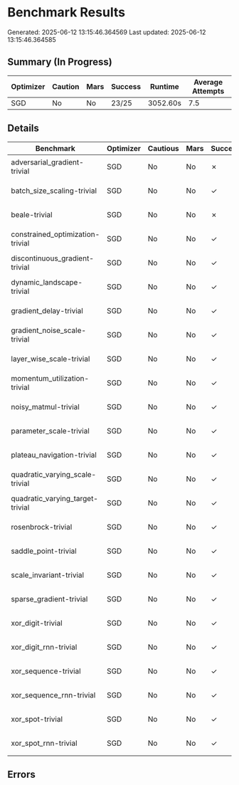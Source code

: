 # Benchmark Results
Generated: 2025-06-12 13:15:46.364569
Last updated: 2025-06-12 13:15:46.364585

## Summary (In Progress)

| Optimizer | Caution | Mars | Success | Runtime | Average Attempts |
|-----------|---|---|---------|----------|------|
| SGD | No | No | 23/25 | 3052.60s | 7.5 |

## Details

| Benchmark | Optimizer | Cautious | Mars | Success | Runtime | Loss | Attempts | Seed | Winning Config |
|-----------|-----------|---------|---|---|----------|------|---|---|----------------|
| adversarial_gradient-trivial | SGD | No | No | ✗ | 1229.88s | -4.57e-02 | 50 | 0 | `ForeachSGD(lr=0.00100, betas=(0.100, 0.0010), shampoo_beta=0.001)` |
| batch_size_scaling-trivial | SGD | No | No | ✓ | 175.15s | 1.62e-16 | 3 | 0 | `ForeachSGD(lr=4.56237, betas=(0.949, 0.6665), shampoo_beta=0.999)` |
| beale-trivial | SGD | No | No | ✗ | 5301.89s | 6.99e-01 | 50 | 0 | `ForeachSGD(lr=0.00010, betas=(0.100, 0.0010), shampoo_beta=0.001)` |
| constrained_optimization-trivial | SGD | No | No | ✓ | 4163.16s | 1.01e+00 | 4 | 0 | `ForeachSGD(lr=0.03492, betas=(1.000, 1.0000), shampoo_beta=0.408)` |
| discontinuous_gradient-trivial | SGD | No | No | ✓ | 4980.83s | 1.01e-08 | 3 | 0 | `ForeachSGD(lr=4.56237, betas=(0.949, 0.6665), shampoo_beta=0.999)` |
| dynamic_landscape-trivial | SGD | No | No | ✓ | 421.81s | 9.94e-03 | 7 | 0 | `ForeachSGD(lr=99.33942, betas=(1.000, 0.0441), shampoo_beta=1.000)` |
| gradient_delay-trivial | SGD | No | No | ✓ | 165.07s | 9.82e-05 | 3 | 0 | `ForeachSGD(lr=4.56237, betas=(0.949, 0.6665), shampoo_beta=0.999)` |
| gradient_noise_scale-trivial | SGD | No | No | ✓ | 2766.23s | 1.10e-06 | 3 | 0 | `ForeachSGD(lr=4.56237, betas=(0.949, 0.6665), shampoo_beta=0.999)` |
| layer_wise_scale-trivial | SGD | No | No | ✓ | 3617.15s | 9.98e-05 | 3 | 0 | `ForeachSGD(lr=4.56237, betas=(0.949, 0.6665), shampoo_beta=0.999)` |
| momentum_utilization-trivial | SGD | No | No | ✓ | 4715.90s | 4.60e-07 | 3 | 0 | `ForeachSGD(lr=4.56237, betas=(0.949, 0.6665), shampoo_beta=0.999)` |
| noisy_matmul-trivial | SGD | No | No | ✓ | 3254.06s | 1.13e-14 | 8 | 0 | `ForeachSGD(lr=10.52959, betas=(0.987, 0.2967), shampoo_beta=0.995)` |
| parameter_scale-trivial | SGD | No | No | ✓ | 3605.45s | 9.99e-05 | 3 | 0 | `ForeachSGD(lr=4.56237, betas=(0.949, 0.6665), shampoo_beta=0.999)` |
| plateau_navigation-trivial | SGD | No | No | ✓ | 4649.77s | 6.88e-05 | 3 | 0 | `ForeachSGD(lr=4.56237, betas=(0.949, 0.6665), shampoo_beta=0.999)` |
| quadratic_varying_scale-trivial | SGD | No | No | ✓ | 5079.71s | 5.13e-15 | 3 | 0 | `ForeachSGD(lr=4.56237, betas=(0.949, 0.6665), shampoo_beta=0.999)` |
| quadratic_varying_target-trivial | SGD | No | No | ✓ | 5076.82s | 9.69e-16 | 3 | 0 | `ForeachSGD(lr=4.56237, betas=(0.949, 0.6665), shampoo_beta=0.999)` |
| rosenbrock-trivial | SGD | No | No | ✓ | 3468.91s | 9.84e-10 | 4 | 0 | `ForeachSGD(lr=0.03492, betas=(1.000, 1.0000), shampoo_beta=0.408)` |
| saddle_point-trivial | SGD | No | No | ✓ | 3843.56s | 9.89e-02 | 2 | 0 | `ForeachSGD(lr=0.00004, betas=(1.000, 1.0000), shampoo_beta=0.972)` |
| scale_invariant-trivial | SGD | No | No | ✓ | 4687.64s | 9.86e-04 | 3 | 0 | `ForeachSGD(lr=4.56237, betas=(0.949, 0.6665), shampoo_beta=0.999)` |
| sparse_gradient-trivial | SGD | No | No | ✓ | 1146.98s | 9.98e-05 | 3 | 0 | `ForeachSGD(lr=4.56237, betas=(0.949, 0.6665), shampoo_beta=0.999)` |
| xor_digit-trivial | SGD | No | No | ✓ | 405.27s | 9.85e-04 | 4 | 0 | `ForeachSGD(lr=0.03492, betas=(1.000, 1.0000), shampoo_beta=0.408)` |
| xor_digit_rnn-trivial | SGD | No | No | ✓ | 575.27s | 9.97e-04 | 4 | 0 | `ForeachSGD(lr=0.03492, betas=(1.000, 1.0000), shampoo_beta=0.408)` |
| xor_sequence-trivial | SGD | No | No | ✓ | 4885.92s | 8.86e-03 | 46 | 0 | `ForeachSGD(lr=0.28870, betas=(0.006, 0.5679), shampoo_beta=1.000)` |
| xor_sequence_rnn-trivial | SGD | No | No | ✓ | 4592.10s | 9.38e-03 | 3 | 0 | `ForeachSGD(lr=4.56237, betas=(0.949, 0.6665), shampoo_beta=0.999)` |
| xor_spot-trivial | SGD | No | No | ✓ | 2239.35s | 8.90e-03 | 50 | 0 | `ForeachSGD(lr=0.65703, betas=(0.514, 0.1294), shampoo_beta=1.000)` |
| xor_spot_rnn-trivial | SGD | No | No | ✓ | 1693.64s | 9.94e-03 | 4 | 0 | `ForeachSGD(lr=0.03492, betas=(1.000, 1.0000), shampoo_beta=0.408)` |

## Errors

